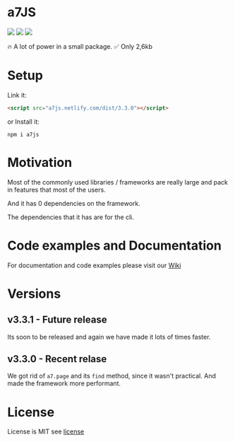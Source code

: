# a7JS
![](https://img.shields.io/badge/build-passing-success) 
![](https://img.shields.io/badge/Latest%20version-v.3.3.0-blue)
![](https://img.shields.io/badge/Size-3kb-success)

🔥 A lot of power in a small package.
✅ Only 2,6kb

# Setup
Link it:
```html
<script src="a7js.netlify.com/dist/3.3.0"></script>
```
or Install it:
```npm
npm i a7js
```
# Motivation
Most of the commonly used libraries / frameworks are really large and pack in features that most of the users.

And it has 0 dependencies on the framework.

The dependencies that it has are for the cli. 

# Code examples and Documentation
For documentation and code examples please visit our [Wiki](https://github.com/anton7r/a7JS/wiki)

# Versions

## v3.3.1 - Future release
Its soon to be released and again we have made it lots of times faster.

## v3.3.0 - Recent relase
We got rid of `a7.page` and its `find` method, since it wasn't practical.
And made the framework more performant.

# License
License is MIT see [license](https://github.com/anton7r/a7JS/blob/master/LICENSE)
